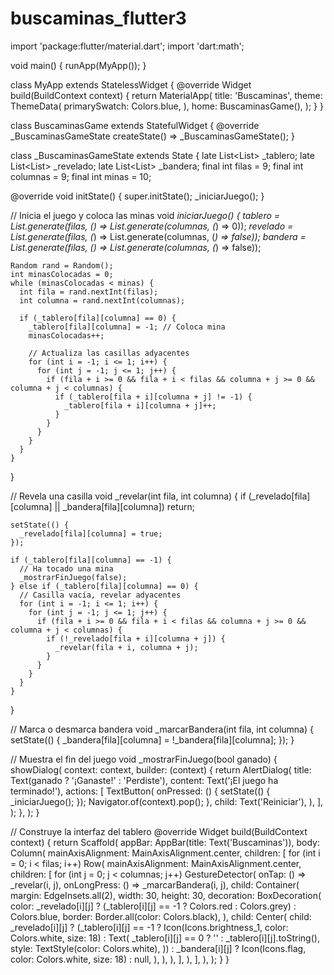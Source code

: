 # buscaminas_flutter3 
import 'package:flutter/material.dart';
import 'dart:math';

void main() {
  runApp(MyApp());
}

class MyApp extends StatelessWidget {
  @override
  Widget build(BuildContext context) {
    return MaterialApp(
      title: 'Buscaminas',
      theme: ThemeData(
        primarySwatch: Colors.blue,
      ),
      home: BuscaminasGame(),
    );
  }
}

class BuscaminasGame extends StatefulWidget {
  @override
  _BuscaminasGameState createState() => _BuscaminasGameState();
}

class _BuscaminasGameState extends State<BuscaminasGame> {
  late List<List<int>> _tablero;
  late List<List<bool>> _revelado;
  late List<List<bool>> _bandera;
  final int filas = 9;
  final int columnas = 9;
  final int minas = 10;

  @override
  void initState() {
    super.initState();
    _iniciarJuego();
  }

  // Inicia el juego y coloca las minas
  void _iniciarJuego() {
    _tablero = List.generate(filas, (_) => List.generate(columnas, (_) => 0));
    _revelado = List.generate(filas, (_) => List.generate(columnas, (_) => false));
    _bandera = List.generate(filas, (_) => List.generate(columnas, (_) => false));

    Random rand = Random();
    int minasColocadas = 0;
    while (minasColocadas < minas) {
      int fila = rand.nextInt(filas);
      int columna = rand.nextInt(columnas);

      if (_tablero[fila][columna] == 0) {
        _tablero[fila][columna] = -1; // Coloca mina
        minasColocadas++;

        // Actualiza las casillas adyacentes
        for (int i = -1; i <= 1; i++) {
          for (int j = -1; j <= 1; j++) {
            if (fila + i >= 0 && fila + i < filas && columna + j >= 0 && columna + j < columnas) {
              if (_tablero[fila + i][columna + j] != -1) {
                _tablero[fila + i][columna + j]++;
              }
            }
          }
        }
      }
    }
  }

  // Revela una casilla
  void _revelar(int fila, int columna) {
    if (_revelado[fila][columna] || _bandera[fila][columna]) return;

    setState(() {
      _revelado[fila][columna] = true;
    });

    if (_tablero[fila][columna] == -1) {
      // Ha tocado una mina
      _mostrarFinJuego(false);
    } else if (_tablero[fila][columna] == 0) {
      // Casilla vacía, revelar adyacentes
      for (int i = -1; i <= 1; i++) {
        for (int j = -1; j <= 1; j++) {
          if (fila + i >= 0 && fila + i < filas && columna + j >= 0 && columna + j < columnas) {
            if (!_revelado[fila + i][columna + j]) {
              _revelar(fila + i, columna + j);
            }
          }
        }
      }
    }
  }

  // Marca o desmarca bandera
  void _marcarBandera(int fila, int columna) {
    setState(() {
      _bandera[fila][columna] = !_bandera[fila][columna];
    });
  }

  // Muestra el fin del juego
  void _mostrarFinJuego(bool ganado) {
    showDialog(
      context: context,
      builder: (context) {
        return AlertDialog(
          title: Text(ganado ? '¡Ganaste!' : 'Perdiste'),
          content: Text('¡El juego ha terminado!'),
          actions: <Widget>[
            TextButton(
              onPressed: () {
                setState(() {
                  _iniciarJuego();
                });
                Navigator.of(context).pop();
              },
              child: Text('Reiniciar'),
            ),
          ],
        );
      },
    );
  }

  // Construye la interfaz del tablero
  @override
  Widget build(BuildContext context) {
    return Scaffold(
      appBar: AppBar(title: Text('Buscaminas')),
      body: Column(
        mainAxisAlignment: MainAxisAlignment.center,
        children: [
          for (int i = 0; i < filas; i++)
            Row(
              mainAxisAlignment: MainAxisAlignment.center,
              children: [
                for (int j = 0; j < columnas; j++)
                  GestureDetector(
                    onTap: () => _revelar(i, j),
                    onLongPress: () => _marcarBandera(i, j),
                    child: Container(
                      margin: EdgeInsets.all(2),
                      width: 30,
                      height: 30,
                      decoration: BoxDecoration(
                        color: _revelado[i][j]
                            ? (_tablero[i][j] == -1 ? Colors.red : Colors.grey)
                            : Colors.blue,
                        border: Border.all(color: Colors.black),
                      ),
                      child: Center(
                        child: _revelado[i][j]
                            ? (_tablero[i][j] == -1
                                ? Icon(Icons.brightness_1, color: Colors.white, size: 18)
                                : Text(
                                    _tablero[i][j] == 0 ? '' : _tablero[i][j].toString(),
                                    style: TextStyle(color: Colors.white),
                                  ))
                            : _bandera[i][j]
                                ? Icon(Icons.flag, color: Colors.white, size: 18)
                                : null,
                      ),
                    ),
                  ),
              ],
            ),
        ],
      ),
    );
  }
}
